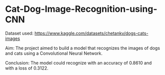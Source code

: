 # Cat-Dog-Image-Recognition-using-CNN

Dataset used: https://www.kaggle.com/datasets/chetankv/dogs-cats-images

Aim: The project aimed to build a model that recognizes the images of dogs and cats using a Convolutional Neural Network.

Conclusion:
The model could recognize with an accuracy of 0.8610 and with a loss of 0.3122.
